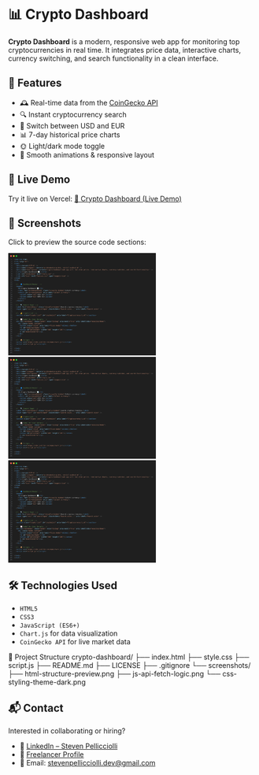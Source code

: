 # 📊 Crypto Dashboard

**Crypto Dashboard** is a modern, responsive web app for monitoring top cryptocurrencies in real time. It integrates price data, interactive charts, currency switching, and search functionality in a clean interface.

## 🚀 Features

- 🕰️ Real-time data from the [CoinGecko API](https://www.coingecko.com/)
- 🔍 Instant cryptocurrency search
- 💱 Switch between USD and EUR
- 📊 7-day historical price charts
- 🌞 Light/dark mode toggle
- 🎨 Smooth animations & responsive layout

## 🚀 Live Demo
Try it live on Vercel:
[🔗 Crypto Dashboard (Live Demo)](https://crypto-dashboard-xxxxx.vercel.app)

## 📸 Screenshots

Click to preview the source code sections:

[<img src="screenshots/html-structure-preview.png" width="300" alt="HTML Screenshot" />](screenshots/html-structure-preview.png)
[<img src="screenshots/css-styling-theme-dark.png" width="300" alt="CSS Screenshot" />](screenshots/css-styling-theme-dark.png)
[<img src="screenshots/js-api-fetch-logic.png" width="300" alt="JavaScript Screenshot" />](screenshots/js-api-fetch-logic.png)


## 🛠️ Technologies Used

- `HTML5`
- `CSS3`
- `JavaScript (ES6+)`
- `Chart.js` for data visualization
- `CoinGecko API` for live market data

📁 Project Structure
crypto-dashboard/
├── index.html
├── style.css
├── script.js
├── README.md
├── LICENSE
├── .gitignore
└── screenshots/
├── html-structure-preview.png
├── js-api-fetch-logic.png
└── css-styling-theme-dark.png

## 📬 Contact

Interested in collaborating or hiring?

- 🔗 [LinkedIn – Steven Pellicciolli](https://www.linkedin.com/in/steven-pellicciolli-29133735a)
- 💼 [Freelancer Profile](https://www.freelancer.com/u/Djadk0Chastya)
- 📧 Email: [stevenpellicciolli.dev@gmail.com](mailto:stevenpellicciolli.dev@gmail.com)

